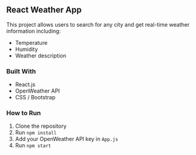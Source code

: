 ##  React Weather App

This project allows users to search for any city and get real-time weather information including:
- Temperature   
- Humidity 
- Weather description   

###  Built With
- React.js
- OpenWeather API
- CSS / Bootstrap

###  How to Run
1. Clone the repository  
2. Run `npm install`  
3. Add your OpenWeather API key in `App.js`  
4. Run `npm start`
